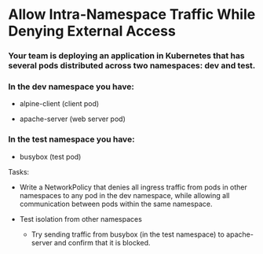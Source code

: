 # Allow Intra-Namespace Traffic While Denying External Access

### Your team is deploying an application in Kubernetes that has several pods distributed across two namespaces: dev and test.

### In the dev namespace you have:

- alpine-client (client pod)

- apache-server (web server pod)

### In the test namespace you have:

- busybox (test pod)

Tasks:

- Write a NetworkPolicy that denies all ingress traffic from pods in other namespaces to any pod in the dev namespace, while allowing all communication between pods within the same namespace.

- Test isolation from other namespaces
  - Try sending traffic from busybox (in the test namespace) to apache-server and confirm that it is blocked.

